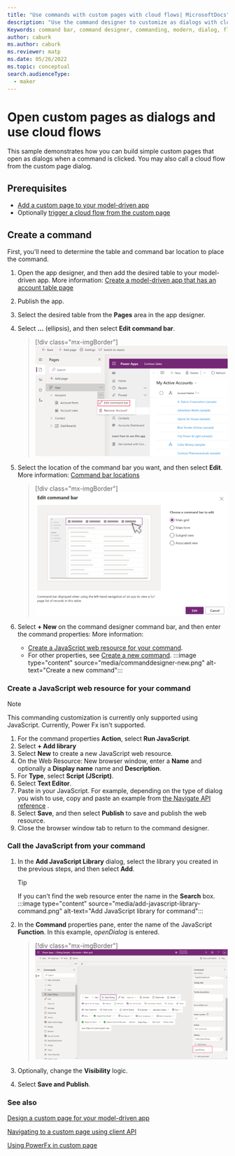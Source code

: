 ```yaml
---
title: "Use commands with custom pages with cloud flows| MicrosoftDocs"
description: "Use the command designer to customize as dialogs with cloud flows."
Keywords: command bar, command designer, commanding, modern, dialog, flow
author: caburk
ms.author: caburk
ms.reviewer: matp
ms.date: 05/26/2022
ms.topic: conceptual
search.audienceType: 
  - maker
---
```

# Open custom pages as dialogs and use cloud flows

This sample demonstrates how you can build simple custom pages that open as dialogs when a command is clicked. You may also call a cloud flow from the custom page dialog. 

## Prerequisites

- [Add a custom page to your model-driven app](add-page-to-model-app.md)
- Optionally [trigger a cloud flow from the custom page](../../maker/canvas-apps/using-logic-flows.md)

## Create a command

First, you'll need to determine the table and command bar location to place the command.

1. Open the app designer, and then add the desired table to your model-driven app. More information: [Create a model-driven app that has an account table page](create-a-model-driven-app.md)
1. Publish the app.
1. Select the desired table from the **Pages** area in the app designer.
1. Select **...** (ellipsis), and then select **Edit command bar**.
    > [!div class="mx-imgBorder"]
    > ![App Designer entry point](media/commanddesigner-app-designer-entry-point.png "App Designer entry point")
 
1. Select the location of the command bar you want, and then select **Edit**. More information: [Command bar locations](command-designer-overview.md#command-bar-locations)
    > [!div class="mx-imgBorder"]
    > ![Select location](media/commanddesigner-command-bar-location-selection.png "Select location")
1. Select **+ New** on the command designer command bar, and then enter the command properties: More information:
   - [Create a JavaScript web resource for your command](#create-a-javascript-web-resource-for-your-command).
   - For other properties, see [Create a new command](use-command-designer.md#create-a-new-command).
   :::image type="content" source="media/commanddesigner-new.png" alt-text="Create a new command":::

### Create a JavaScript web resource for your command

> [!NOTE]
> This commanding customization is currently only supported using JavaScript. Currently, Power Fx isn't supported.

1. For the command properties **Action**, select **Run JavaScript**.
1. Select **+ Add library**
1. Select **New** to create a new JavaScript web resource.
1. On the Web Resource: New browser window, enter a **Name** and optionally a **Display name** name and **Description**.
1. For **Type**, select **Script (JScript)**.
1. Select **Text Editor**.
1. Paste in your JavaScript. For example, depending on the type of dialog you wish to use, copy and paste an example from [the Navigate API reference](../../developer/model-driven-apps/clientapi/navigate-to-custom-page-examples.md) .
1. Select **Save**, and then select **Publish** to save and publish the web resource.
1. Close the browser window tab to return to the command designer.

### Call the JavaScript from your command

1. In the **Add JavaScript Library** dialog, select the library you created in the previous steps, and then select **Add**.
   > [!TIP]
   >    If you can't find the web resource enter the name in the **Search** box.
   :::image type="content" source="media/add-javascript-library-command.png" alt-text="Add JavaScript library for command":::

1. In the **Command** properties pane, enter the name of the JavaScript **Function**. In this example, *openDialog* is entered.
   > [!div class="mx-imgBorder"]
   > ![New model-driven app name prompt](media/CommandDesigner-open-dialog.png "Enter name of JavaScript function")
1. Optionally, change the **Visibility** logic.
1. Select **Save and Publish**.

### See also

[Design a custom page for your model-driven app](design-page-for-model-app.md)

[Navigating to a custom page using client API](../../developer/model-driven-apps/clientapi/navigate-to-custom-page-examples.md)

[Using PowerFx in custom page](page-powerfx-in-model-app.md)
